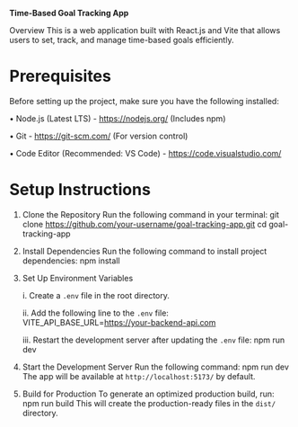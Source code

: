 **Time-Based Goal Tracking App**

Overview
This is a web application built with React.js and Vite that allows users to set, track, and manage time-based goals efficiently.

# Prerequisites
Before setting up the project, make sure you have the following installed:

• Node.js (Latest LTS) - https://nodejs.org/ (Includes npm)

• Git - https://git-scm.com/ (For version control)

• Code Editor (Recommended: VS Code) - https://code.visualstudio.com/

# Setup Instructions

1. Clone the Repository
Run the following command in your terminal:
git clone https://github.com/your-username/goal-tracking-app.git
cd goal-tracking-app

2. Install Dependencies
Run the following command to install project dependencies:
npm install

3. Set Up Environment Variables
   
   i. Create a `.env` file in the root directory.
   
   ii. Add the following line to the `.env` file:
      VITE_API_BASE_URL=https://your-backend-api.com
   
   iii. Restart the development server after updating the `.env` file:
      npm run dev


4. Start the Development Server
Run the following command:
npm run dev
The app will be available at `http://localhost:5173/` by default.

5. Build for Production
To generate an optimized production build, run:
npm run build
This will create the production-ready files in the `dist/` directory.
